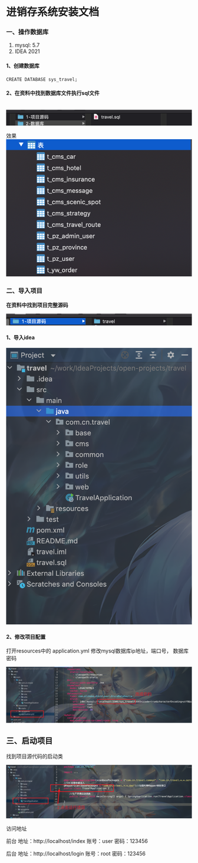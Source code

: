 # 进销存系统安装文档

### 一、操作数据库

1. mysql: 5.7
2. IDEA 2021

#### 1、创建数据库

```
CREATE DATABASE sys_travel;
```

#### 2、在资料中找到数据库文件执行sql文件

​	![image-20220121171839366](06-系统安装文档/img/2022-02-15_09-28-48.png)

效果
![image-20220121171851343](06-系统安装文档/img/2022-02-15_09-45-43.png)	



### 二、导入项目

**在资料中找到项目完整源码**	

![image-20220121171828516](06-系统安装文档/img/2022-02-15_09-46-55.png)

#### 1、导入idea

![image-20220121165729773](06-系统安装文档/img/2022-02-15_09-50-31.png)

#### 2、修改项目配置

打开resources中的 application.yml 修改mysql数据库ip地址，端口号， 数据库密码

![image-20220119223243251](06-系统安装文档/img/2022-02-15_09-52-45.png)



## 三、启动项目

找到项目源代码的启动类

![image-20220119223243251](06-系统安装文档/img/2022-02-15_09-54-07.png)

访问地址

前台 地址：http://localhost/index 账号：user 密码：123456

后台 地址：http://localhost/login 账号：root 密码：123456
